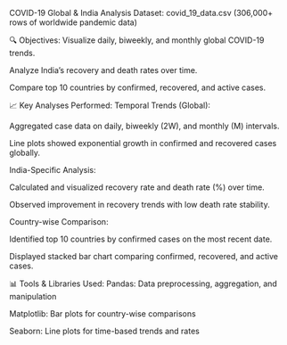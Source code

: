 COVID-19 Global & India Analysis
Dataset: covid_19_data.csv (306,000+ rows of worldwide pandemic data)

🔍 Objectives:
Visualize daily, biweekly, and monthly global COVID-19 trends.

Analyze India’s recovery and death rates over time.

Compare top 10 countries by confirmed, recovered, and active cases.

📈 Key Analyses Performed:
Temporal Trends (Global):

Aggregated case data on daily, biweekly (2W), and monthly (M) intervals.

Line plots showed exponential growth in confirmed and recovered cases globally.

India-Specific Analysis:

Calculated and visualized recovery rate and death rate (%) over time.

Observed improvement in recovery trends with low death rate stability.

Country-wise Comparison:

Identified top 10 countries by confirmed cases on the most recent date.

Displayed stacked bar chart comparing confirmed, recovered, and active cases.

📊 Tools & Libraries Used:
Pandas: Data preprocessing, aggregation, and manipulation

Matplotlib: Bar plots for country-wise comparisons

Seaborn: Line plots for time-based trends and rates

